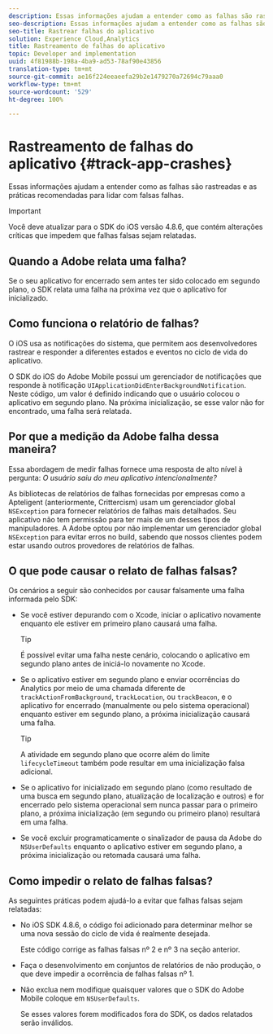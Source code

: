 ```yaml
---
description: Essas informações ajudam a entender como as falhas são rastreadas e as práticas recomendadas para lidar com falsas falhas.
seo-description: Essas informações ajudam a entender como as falhas são rastreadas e as práticas recomendadas para lidar com falsas falhas.
seo-title: Rastrear falhas do aplicativo
solution: Experience Cloud,Analytics
title: Rastreamento de falhas do aplicativo
topic: Developer and implementation
uuid: 4f81988b-198a-4ba9-ad53-78af90e43856
translation-type: tm+mt
source-git-commit: ae16f224eeaeefa29b2e1479270a72694c79aaa0
workflow-type: tm+mt
source-wordcount: '529'
ht-degree: 100%

---
```



# Rastreamento de falhas do aplicativo {#track-app-crashes}

Essas informações ajudam a entender como as falhas são rastreadas e as práticas recomendadas para lidar com falsas falhas.

>[!IMPORTANT]
>
>Você deve atualizar para o SDK do iOS versão 4.8.6, que contém alterações críticas que impedem que falhas falsas sejam relatadas.

## Quando a Adobe relata uma falha?

Se o seu aplicativo for encerrado sem antes ter sido colocado em segundo plano, o SDK relata uma falha na próxima vez que o aplicativo for inicializado.

## Como funciona o relatório de falhas?

O iOS usa as notificações do sistema, que permitem aos desenvolvedores rastrear e responder a diferentes estados e eventos no ciclo de vida do aplicativo.

O SDK do iOS do Adobe Mobile possui um gerenciador de notificações que responde à notificação `UIApplicationDidEnterBackgroundNotification`. Neste código, um valor é definido indicando que o usuário colocou o aplicativo em segundo plano. Na próxima inicialização, se esse valor não for encontrado, uma falha será relatada.

## Por que a medição da Adobe falha dessa maneira?

Essa abordagem de medir falhas fornece uma resposta de alto nível à pergunta: *O usuário saiu do meu aplicativo intencionalmente?*

As bibliotecas de relatórios de falhas fornecidas por empresas como a Apteligent (anteriormente, Crittercism) usam um gerenciador global `NSException` para fornecer relatórios de falhas mais detalhados. Seu aplicativo não tem permissão para ter mais de um desses tipos de manipuladores. A Adobe optou por não implementar um gerenciador global `NSException` para evitar erros no build, sabendo que nossos clientes podem estar usando outros provedores de relatórios de falhas.

## O que pode causar o relato de falhas falsas?

Os cenários a seguir são conhecidos por causar falsamente uma falha informada pelo SDK:

* Se você estiver depurando com o Xcode, iniciar o aplicativo novamente enquanto ele estiver em primeiro plano causará uma falha.

   >[!TIP]
   >
   >É possível evitar uma falha neste cenário, colocando o aplicativo em segundo plano antes de iniciá-lo novamente no Xcode.

* Se o aplicativo estiver em segundo plano e enviar ocorrências do Analytics por meio de uma chamada diferente de `trackActionFromBackground`, `trackLocation`, ou `trackBeacon`, e o aplicativo for encerrado (manualmente ou pelo sistema operacional) enquanto estiver em segundo plano, a próxima inicialização causará uma falha.

   >[!TIP]
   >
   >A atividade em segundo plano que ocorre além do limite `lifecycleTimeout` também pode resultar em uma inicialização falsa adicional.

* Se o aplicativo for inicializado em segundo plano (como resultado de uma busca em segundo plano, atualização de localização e outros) e for encerrado pelo sistema operacional sem nunca passar para o primeiro plano, a próxima inicialização (em segundo ou primeiro plano) resultará em uma falha.
* Se você excluir programaticamente o sinalizador de pausa da Adobe do `NSUserDefaults` enquanto o aplicativo estiver em segundo plano, a próxima inicialização ou retomada causará uma falha.

## Como impedir o relato de falhas falsas?

As seguintes práticas podem ajudá-lo a evitar que falhas falsas sejam relatadas:

* No iOS SDK 4.8.6, o código foi adicionado para determinar melhor se uma nova sessão do ciclo de vida é realmente desejada.

   Este código corrige as falhas falsas nº 2 e nº 3 na seção anterior.

* Faça o desenvolvimento em conjuntos de relatórios de não produção, o que deve impedir a ocorrência de falhas falsas nº 1.
* Não exclua nem modifique quaisquer valores que o SDK do Adobe Mobile coloque em `NSUserDefaults`.

   Se esses valores forem modificados fora do SDK, os dados relatados serão inválidos.

